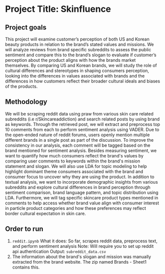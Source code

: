 # Project Title: Skinfluence

## Project goals 
This project will examine customer’s perception of both US and Korean beauty products in relation to the brand’s stated values and missions. We will analyze reviews from brand specific subreddits to assess the public sentiment and compare this to the brand’s slogan to evaluate if customer’s perception about the product aligns with how the brands market themselves. By comparing US and Korean brands, we will study the role of cultural differences and stereotypes in shaping consumers perception, looking into the differences in values associated with brands and the differences in how customers reflect their broader cultural ideals and biases of the products.

## Methodology

We will be scraping reddit data using praw from various skin care related subreddits (i.e r/Skincareaddiction) and search related posts by using brand as keywords. Through the retrieved post, we will extract and preprocess top 10 comments from each to perform sentiment analysis using VADER. Due to the open-ended nature of reddit forums, users openly mention multiple different brands in a single post as part of the discussion. To improve the consistency in our analysis, each comment will be tagged based on the brand mentioned for sentiment analysis. Besides measuring sentiment, we want to quantify how much consumers reflect the brand's values by comparing user comments to keywords within the brand's mission statement and slogan. We will also use LDA for topic modeling to help highlight dominant theme consumers associated with the brand and consumer focus to uncover why they are using the product.
In addition to textual analysis, we want to incorporate demographic insights from various subreddits and explore cultural differences in brand perception through sentiment comparison, brand language pattern, and topic distribution using LDA. Furthermore, we will tag specific skincare product types mentioned in comments to help access whether brand value align with consumer interest in particle product categories and how these preferences may reflect border cultural expectation in skin care.

## Order to run

1. `reddit.ipynb`
What it does: So far, scrapes reddit data, preprocess text, and perform sentiment analysis 
Note: Will require you to set up reddit api authentication 
Output: `subreddit_data.csv`
2. The information about the brand's slogan and mission was manually extracted from the brand website. The zip named Brands - Sheet1 contains this. 
